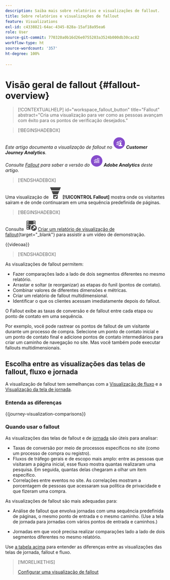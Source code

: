 ```yaml
---
description: Saiba mais sobre relatórios e visualizações de fallout.
title: Sobre relatórios e visualizações de fallout
feature: Visualizations
exl-id: c4338821-64ac-4345-828a-15af18a95ea6
role: User
source-git-commit: 770320a0b16d26e0755203a3524b000db30cac82
workflow-type: ht
source-wordcount: '357'
ht-degree: 100%

---
```


# Visão geral de fallout {#fallout-overview}

<!-- markdownlint-disable MD034 -->

>[!CONTEXTUALHELP]
>id="workspace_fallout_button"
>title="Fallout"
>abstract="Cria uma visualização para ver como as pessoas avançam com êxito para os pontos de verificação desejados."

<!-- markdownlint-enable MD034 -->


>[!BEGINSHADEBOX]

_Este artigo documenta a visualização de fallout no_ ![CustomerJourneyAnalytics](/help/assets/icons/CustomerJourneyAnalytics.svg) _**Customer Journey Analytics**._<br/>_Consulte [Fallout](https://experienceleague.adobe.com/pt-br/docs/analytics/analyze/analysis-workspace/visualizations/fallout/fallout-flow) para saber a versão do_ ![AdobeAnalytics](/help/assets/icons/AdobeAnalytics.svg) _**Adobe Analytics** deste artigo._

>[!ENDSHADEBOX]

Uma visualização de ![ConversionFunnel](/help/assets/icons/ConversionFunnel.svg) **[!UICONTROL Fallout]** mostra onde os visitantes saíram e de onde continuaram em uma sequência predefinida de páginas.


>[!BEGINSHADEBOX]

Consulte ![VideoCheckedOut](/help/assets/icons/VideoCheckedOut.svg) [Criar um relatório de visualização de fallout](https://video.tv.adobe.com/v/345883/?quality=12&learn=on){target="_blank"} para assistir a um vídeo de demonstração.

{{videoaa}}

>[!ENDSHADEBOX]


As visualizações de fallout permitem:

* Fazer comparações lado a lado de dois segmentos diferentes no mesmo relatório.
* Arrastar e soltar (e reorganizar) as etapas do funil (pontos de contato).
* Combinar valores de diferentes dimensões e métricas.
* Criar um relatório de fallout multidimensional.
* Identificar o que os clientes acessam imediatamente depois do fallout.

O Fallout exibe as taxas de conversão e de fallout entre cada etapa ou ponto de contato em uma sequência.

Por exemplo, você pode rastrear os pontos de fallout de um visitante durante um processo de compra. Selecione um ponto de contato inicial e um ponto de contato final e adicione pontos de contato intermediários para criar um caminho de navegação no site. Mas você também pode executar fallouts multidimensionais.

## Escolha entre as visualizações das telas de fallout, fluxo e jornada

A visualização de fallout tem semelhanças com a [Visualização de fluxo](/help/analysis-workspace/visualizations/c-flow/flow.md) e a [Visualização da tela de jornada](/help/analysis-workspace/visualizations/journey-canvas/journey-canvas.md).

### Entenda as diferenças

<!-- Information in this snippet is shared between Journey canvas, Fallout, and Flow visualization docs -->

{{journey-visualization-comparisons}}

### Quando usar o fallout

As visualizações das telas de fallout e de [jornada](/help/analysis-workspace/visualizations/journey-canvas/journey-canvas.md) são úteis para analisar:

* Taxas de conversão por meio de processos específicos no site (como um processo de compra ou registro).
* Fluxos de tráfego gerais e de escopo mais amplo: entre as pessoas que visitaram a página inicial, esse fluxo mostra quantas realizaram uma pesquisa. Em seguida, quantas delas chegaram a olhar um item específico.
* Correlações entre eventos no site. As correlações mostram a porcentagem de pessoas que acessaram sua política de privacidade e que fizeram uma compra.

As visualizações de fallout são mais adequadas para:

* Análise de fallout que envolva jornadas com uma sequência predefinida de páginas, o mesmo ponto de entrada e o mesmo caminho. (Use a tela de jornada para jornadas com vários pontos de entrada e caminhos.)

* Jornadas em que você precisa realizar comparações lado a lado de dois segmentos diferentes no mesmo relatório.

Use [a tabela acima](#understand-the-differences) para entender as diferenças entre as visualizações das telas de jornada, fallout e fluxo.

>[!MORELIKETHIS]
>
>[Configurar uma visualização de fallout](configuring-fallout.md)




